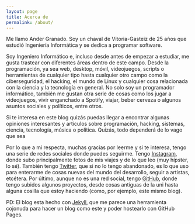 ```yaml
---
layout: page
title: Acerca de
permalink: /about/
---
```


Me llamo Ander Granado. Soy un chaval de Vitoria-Gasteiz de 25 años que estudió Ingeniería Informática y se dedica a programar software.

Soy Ingeniero Informático e, incluso desde antes de empezar a estudiar, me gusta trastear con diferentes áreas dentro de este campo. Desde la programación, ya sea web, desktop, móvil, videojuegos, scripts o herramientas de cualquier tipo hasta cualquier otro campo como la ciberseguridad, el hacking, el mundo de Linux y cualquier cosa relacionada con la ciencia y la tecnología en general. No solo soy un programador informático, también me gustan otra serie de cosas como los jugar a videojuegos, vivir enganchado a Spotify, viajar, beber cerveza o algunos asuntos sociales y políticos, entre otros.

Si te interesa en este blog quizás puedas llegar a encontrar algunas opiniones interesantes y artículos sobre programación, hacking, sistemas, ciencia, tecnología, música o política. Quizás, todo dependerá de lo vago que sea

Por lo que a mi respecta, muchas gracias por leerme y si te interesa, tengo una serie de redes sociales donde puedes seguirme. Tengo [Instagram][insta], donde subo principalmente fotos de mis viajes y de lo que leo (muy hípster, lo sé). También tengo [Twitter][twitter], que si no lo tengo abandonado, es lo que uso para enterarme de cosas nuevas del mundo del desarrollo, seguir a artistas, etcétera. Por último, aunque no es una red social, tengo [GitHub][github], donde tengo subidos algunos proyectos, desde cosas antiguas de la uni hasta alguna cosilla que estoy haciendo (como, por ejemplo, este mismo blog).

PD: El blog esta hecho con [Jekyll][jekyll-organization], que me parece una herramienta cojonuda para hacer un blog como este y poder hostearlo con GitHub Pages.

[insta]:    https://www.instagram.com/andergranado/
[twitter]:  https://twitter.com/AnderGrM
[github]:   https://github.com/ander94lakx
[jekyll-organization]: https://github.com/jekyll
